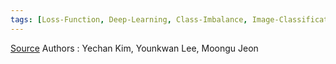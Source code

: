 ```yaml
---
tags: [Loss-Function, Deep-Learning, Class-Imbalance, Image-Classification, Complement-Cross-Entropy]
---
```


[Source](https://doi.org/10.48550/arXiv.2009.02189)
Authors : Yechan Kim, Younkwan Lee, Moongu Jeon

